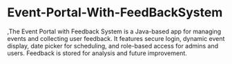 # Event-Portal-With-FeedBackSystem
,The Event Portal with Feedback System is a Java-based app for managing events and collecting user feedback. It features secure login, dynamic event display, date picker for scheduling, and role-based access for admins and users. Feedback is stored for analysis and future improvement.
